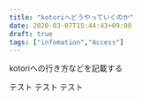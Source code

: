 ```yaml
---
title: "kotoriへどうやっていくのか"
date: 2020-03-07T15:44:43+09:00
draft: true
tags: ["infomation","Access"]
---
```

kotoriへの行き方などを記載する

テスト
テスト
テスト

